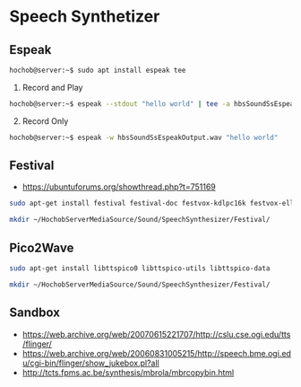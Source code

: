 # Speech Synthetizer

## Espeak

```sh
hochob@server:~$ sudo apt install espeak tee
```

1. Record and Play

```sh
hochob@server:~$ espeak --stdout "hello world" | tee -a hbsSoundSsEspeakOutput.wav | aplay -
```

2. Record Only

```sh
hochob@server:~$ espeak -w hbsSoundSsEspeakOutput.wav "hello world"
```

## Festival

- https://ubuntuforums.org/showthread.php?t=751169

```sh
sudo apt-get install festival festival-doc festvox-kdlpc16k festvox-ellpc11k
```

```sh
mkdir ~/HochobServerMediaSource/Sound/SpeechSynthesizer/Festival/
```

## Pico2Wave

```sh
sudo apt-get install libttspico0 libttspico-utils libttspico-data
```

```sh
mkdir ~/HochobServerMediaSource/Sound/SpeechSynthesizer/Festival/
```

## Sandbox
- https://web.archive.org/web/20070615221707/http://cslu.cse.ogi.edu/tts/flinger/
- https://web.archive.org/web/20060831005215/http://speech.bme.ogi.edu/cgi-bin/flinger/show_jukebox.pl?all
- http://tcts.fpms.ac.be/synthesis/mbrola/mbrcopybin.html